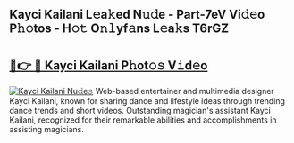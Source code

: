 ## Kayci Kailani L𝚎a𝚔ed N𝚞𝚍e - Part-7eV Vi𝚍𝚎o P𝚑𝚘tos - H𝚘𝚝 O𝚗𝚕yf𝚊ns L𝚎a𝚔s T6rGZ

# <h2><a href="http://kfb6d07.oniu.top/?m=Kayci+Kailani">🔗👉 🔴 Kayci Kailani P𝚑ot𝚘𝚜 V𝚒d𝚎o</a></h2>

[![Kayci Kailani Nu𝚍e𝚜](https://i.imgur.com/0qMVB7G.gif)](http://kfb6d07.oniu.top/?m=Kayci+Kailani)
Web-based entertainer and multimedia designer Kayci Kailani, known for sharing dance and lifestyle ideas through trending dance trends and short videos. Outstanding magician's assistant Kayci Kailani, recognized for their remarkable abilities and accomplishments in assisting magicians.  
